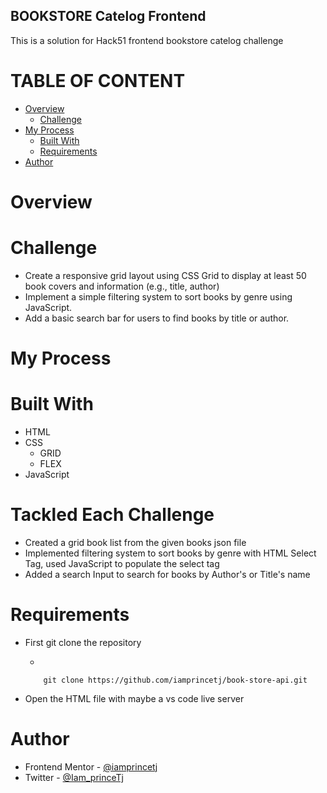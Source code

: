 ## BOOKSTORE Catelog Frontend

This is a solution for Hack51 frontend bookstore catelog challenge

# TABLE OF CONTENT

- [Overview](#overview)
  - [Challenge](#challenge)
- [My Process](#my-process)
  - [Built With](#built-with)
  - [Requirements](#requirements)
- [Author](#author)

# Overview

# Challenge

- Create a responsive grid layout using CSS Grid to display at least 50 book covers and information (e.g., title, author)
- Implement a simple filtering system to sort books by genre using JavaScript.
- Add a basic search bar for users to find books by title or author.

# My Process

# Built With

- HTML
- CSS
  - GRID
  - FLEX
- JavaScript

# Tackled Each Challenge

- Created a grid book list from the given books json file
- Implemented filtering system to sort books by genre with HTML Select Tag, used JavaScript to populate the select tag
- Added a search Input to search for books by Author's or Title's name

# Requirements

- First git clone the repository

  -

  ```
      git clone https://github.com/iamprincetj/book-store-api.git
  ```

- Open the HTML file with maybe a vs code live server

# Author

- Frontend Mentor - [@iamprincetj](https://www.frontendmentor.io/profile/iamprincetj)
- Twitter - [@Iam_princeTj](https://x.com/Iam_princetj)
